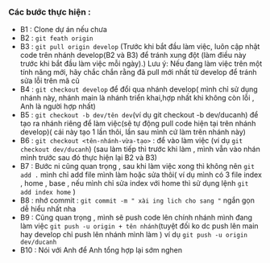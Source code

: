 ### Các bước thực hiện :
- B1 : Clone dự án nếu chưa
- B2 : `git feath origin`
- B3 : `git pull origin develop` (Trước khi bắt đầu làm việc, luôn cập nhật code trên nhánh develop(B2 và B3) để tránh xung đột (làm điều này trước khi bắt đầu làm việc mỗi ngày).)
Lưu ý: Nếu đang làm việc trên một tính năng mới, hãy chắc chắn rằng đã pull mới nhất từ develop để tránh sửa lỗi trên mã cũ
- B4 : `git checkout develop` để đổi qua nhánh develop( mình chỉ sử dụng nhánh này, nhánh main là nhánh triển khai,hợp nhất khi không còn lỗi , Anh là người hợp nhất)
- B5 : `git checkout -b dev/tên dev`(ví dụ git checkout -b dev/ducanh) để tạo ra nhánh riêng để làm việc(sẽ tự động pull code hiện tại trên nhánh develop)( cái này tạo 1 lần thôi, lần sau mình cứ làm trên nhánh này)
- B6 : `git checkout <tên-nhánh-vừa-tạo>` :  để vào làm việc (ví dụ `git checkout dev/ducanh`) (sau làm tiếp thì trước khi làm , mình vẫn vào nhán mình trước sau đó thực hiện lại B2 và B3)
- B7 : Bước ni cũng quan trọng , sau khi làm việc xong thì không nên `git add .` mình chỉ add file mình làm hoặc sửa thôi( ví dụ mình có 3 file index , home , base , nếu mình chỉ sửa index với home thì sử dụng lệnh 
`git add index home` )
- B8 : nhớ commit : `git commit -m " xài ing lich cho sang "` ngắn gọn dễ hiểu nhất nha
- B9 : Cũng quan trọng , mình sẽ push code lên chính nhánh mình đang làm việc
`git push -u origin + tên nhánh`(tuyệt đối ko dc push lên main hay develop chỉ push lên nhánh mình làm ) ví dụ `git push -u origin dev/ducanh`
- B10 : Nói với Anh để Anh tổng hợp lại sớm nghen
